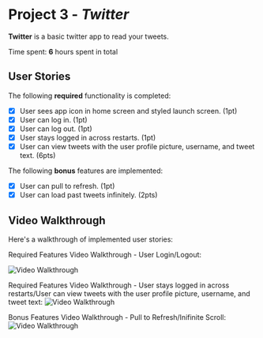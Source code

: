 # Project 3 - *Twitter*

**Twitter** is a basic twitter app to read your tweets.

Time spent: **6** hours spent in total

## User Stories

The following **required** functionality is completed:

- [x] User sees app icon in home screen and styled launch screen. (1pt)
- [x] User can log in. (1pt)
- [x] User can log out. (1pt)
- [x] User stays logged in across restarts. (1pt)
- [x] User can view tweets with the user profile picture, username, and tweet text. (6pts)

The following **bonus** features are implemented:

- [x] User can pull to refresh. (1pt)
- [x] User can load past tweets infinitely. (2pts)

## Video Walkthrough

Here's a walkthrough of implemented user stories:

Required Features Video Walkthrough - User Login/Logout:

<img src='http://g.recordit.co/nb8KYnGbND.gif' title='Required Features Video Walkthrough - User Login/Logout' width='' alt='Video Walkthrough' />

Required Features Video Walkthrough - User stays logged in across restarts/User can view tweets with the user profile picture, username, and tweet text:
<img src='http://g.recordit.co/SQqhwJJ39O.gif' title='Required Features Video Walkthrough - User stays logged in across restarts/User can view tweets with the user profile picture, username, and tweet text' width='' alt='Video Walkthrough' />

Bonus Features Video Walkthrough - Pull to Refresh/Inifinite Scroll:
<img src='http://g.recordit.co/lKpp1fwJiW.gif' title='Bonus Features Video Walkthrough - Pull to Refresh/Inifinite Scroll' width='' alt='Video Walkthrough' />

